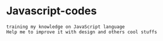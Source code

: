 # Javascript-codes
    training my knowledge on JavaScript language
    Help me to improve it with design and others cool stuffs
